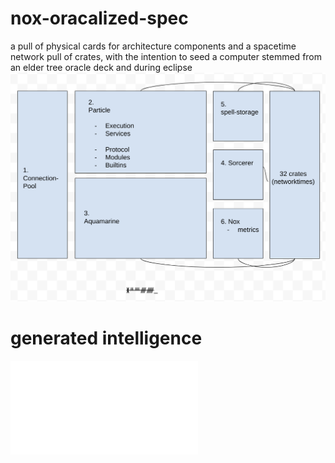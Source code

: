 # nox-oracalized-spec
a pull of physical cards for architecture components and a spacetime network pull of crates, with the intention to seed a computer stemmed from an elder tree oracle deck and during eclipse
![mind-map](./mind_map.png)

# generated intelligence
![gen](./data_networks.json)
